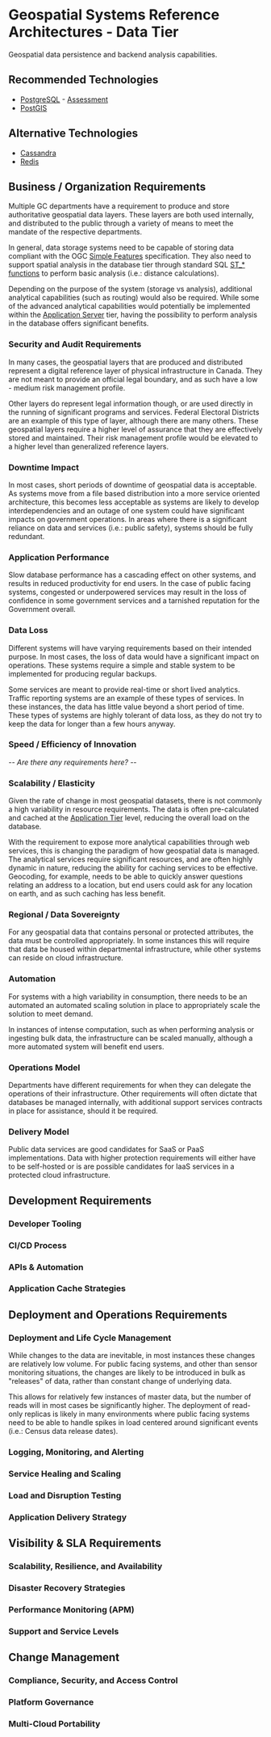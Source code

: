 # Geospatial Systems Reference Architectures - Data Tier

Geospatial data persistence and backend analysis capabilities.

## Recommended Technologies

* [PostgreSQL](https://postgresql.org/) - [Assessment](../../Assessments/Databases/PostGreSQL.md)
* [PostGIS](https://postgis.net/)

## Alternative Technologies

* [Cassandra](https://cassandra.apache.org)
* [Redis](https://redis.io)

## Business / Organization Requirements

Multiple GC departments have a requirement to produce and store authoritative geospatial data layers. These layers are both used internally, and distributed to the public through a variety of means to meet the mandate of the respective departments.

In general, data storage systems need to be capable of storing data compliant with the OGC [Simple Features](http://www.opengeospatial.org/standards/sfa) specification. They also need to support spatial analysis in the database tier through standard SQL [ST_* functions](http://www.opengeospatial.org/standards/sfs) to perform basic analysis (i.e.: distance calculations).

Depending on the purpose of the system (storage vs analysis), additional analytical capabilities (such as routing) would also be required. While some of the advanced analytical capabilities would potentially be implemented within the [Application Server](geo_architecture-app_tier.md) tier, having the possibility to perform analysis in the database offers significant benefits.

### Security and Audit Requirements

In many cases, the geospatial layers that are produced and distributed represent a digital reference layer of physical infrastructure in Canada. They are not meant to provide an official legal boundary, and as such have a low - medium risk management profile.

Other layers do represent legal information though, or are used directly in the running of significant programs and services. Federal Electoral Districts are an example of this type of layer, although there are many others. These geospatial layers require a higher level of assurance that they are effectively stored and maintained. Their risk management profile would be elevated to a higher level than generalized reference layers.

### Downtime Impact

In most cases, short periods of downtime of geospatial data is acceptable. As systems move from a file based distribution into a more service oriented architecture, this becomes less acceptable as systems are likely to develop interdependencies and an outage of one system could have significant impacts on government operations. In areas where there is a significant reliance on data and services (i.e.: public safety), systems should be fully redundant.

### Application Performance

Slow database performance has a cascading effect on other systems, and results in reduced productivity for end users. In the case of public facing systems, congested or underpowered services may result in the loss of confidence in some government services and a tarnished reputation for the Government overall.

### Data Loss

Different systems will have varying requirements based on their intended purpose. In most cases, the loss of data would have a significant impact on operations. These systems require a simple and stable system to be implemented for producing regular backups.

Some services are meant to provide real-time or short lived analytics. Traffic reporting systems are an example of these types of services. In these instances, the data has little value beyond a short period of time. These types of systems are highly tolerant of data loss, as they do not try to keep the data for longer than a few hours anyway.

### Speed / Efficiency of Innovation

*-- Are there any requirements here? --*

### Scalability / Elasticity

Given the rate of change in most geospatial datasets, there is not commonly a high variability in resource requirements. The data is often pre-calculated and cached at the [Application Tier](geo_architecture-app_tier.md)  level, reducing the overall load on the database.

With the requirement to expose more analytical capabilities through web services, this is changing the paradigm of how geospatial data is managed. The analytical services require significant resources, and are often highly dynamic in nature, reducing the ability for caching services to be effective. Geocoding, for example, needs to be able to quickly answer questions relating an address to a location, but end users could ask for any location on earth, and as such caching has less benefit.

### Regional / Data Sovereignty

For any geospatial data that contains personal or protected attributes, the data must be controlled appropriately. In some instances this will require that data be housed within departmental infrastructure, while other systems can reside on cloud infrastructure.

### Automation

For systems with a high variability in consumption, there needs to be an automated an automated scaling solution in place to appropriately scale the solution to meet demand.

In instances of intense computation, such as when performing analysis or ingesting bulk data, the infrastructure can be scaled manually, although a more automated system will benefit end users.

### Operations Model

Departments have different requirements for when they can delegate the operations of their infrastructure. Other requirements will often dictate that databases be managed internally, with additional support services contracts in place for assistance, should it be required.

### Delivery Model

Public data services are good candidates for SaaS or PaaS implementations. Data with higher protection requirements will either have to be self-hosted or is are possible candidates for IaaS services in a protected cloud infrastructure.

## Development Requirements

### Developer Tooling

### CI/CD Process

### APIs & Automation

### Application Cache Strategies

## Deployment and Operations Requirements

### Deployment and Life Cycle Management

While changes to the data are inevitable, in most instances these changes are relatively low volume. For public facing systems, and other than sensor monitoring situations, the changes are likely to be introduced in bulk as "releases" of data, rather than constant change of underlying data.

This allows for relatively few instances of master data, but the number of reads will in most cases be significantly higher. The deployment of read-only replicas is likely in many environments where public facing systems need to be able to handle spikes in load centered around significant events (i.e.: Census data release dates).

### Logging, Monitoring, and Alerting

### Service Healing and Scaling

### Load and Disruption Testing

### Application Delivery Strategy

## Visibility & SLA Requirements

### Scalability, Resilience, and Availability

### Disaster Recovery Strategies

### Performance Monitoring (APM)

### Support and Service Levels

## Change Management

### Compliance, Security, and Access Control

### Platform Governance

### Multi-Cloud Portability
